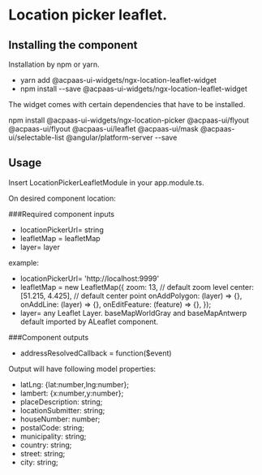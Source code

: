 # Location picker leaflet.

## Installing the component

Installation by npm or yarn.

* yarn add @acpaas-ui-widgets/ngx-location-leaflet-widget
* npm install --save @acpaas-ui-widgets/ngx-location-leaflet-widget

The widget comes with certain dependencies that have to be installed.

npm install @acpaas-ui-widgets/ngx-location-picker @acpaas-ui/flyout 
@acpaas-ui/flyout @acpaas-ui/leaflet @acpaas-ui/mask @acpaas-ui/selectable-list @angular/platform-server --save


## Usage
Insert LocationPickerLeafletModule in your app.module.ts.

On desired component location: 
<aui-location-leaflet-smart-widget></aui-location-leaflet-smart-widget>

###Required component inputs
* locationPickerUrl= string
* leafletMap = leafletMap
* layer= layer

example:
* locationPickerUrl= 'http://localhost:9999'
* leafletMap = 
new LeafletMap({
                       zoom: 13, // default zoom level
                       center: [51.215, 4.425], // default center point
                       onAddPolygon: (layer) => {},
                       onAddLine: (layer) => {},
                       onEditFeature: (feature) => {},
                   });
* layer= any Leaflet Layer. baseMapWorldGray and baseMapAntwerp default imported by ALeaflet component.
                             
###Component outputs
* addressResolvedCallback = function($event)

Output will have following model properties:
* latLng: {lat:number,lng:number};
* lambert: {x:number,y:number};
* placeDescription: string;
* locationSubmitter: string;
* houseNumber: number;
* postalCode: string;
* municipality: string;
* country: string;
* street: string;
* city: string;
